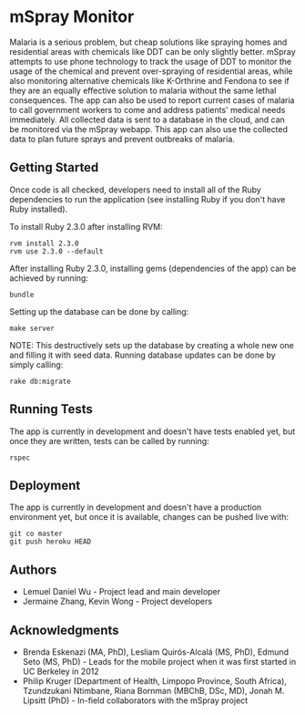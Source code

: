 # mSpray Monitor

Malaria is a serious problem, but cheap solutions like spraying homes and residential areas with chemicals like DDT can be only slightly better. mSpray attempts to use phone technology to track the usage of DDT to monitor the usage of the chemical and prevent over-spraying of residential areas, while also monitoring alternative chemicals like K-Orthrine and Fendona to see if they are an equally effective solution to malaria without the same lethal consequences. The app can also be used to report current cases of malaria to call government workers to come and address patients' medical needs immediately. All collected data is sent to a database in the cloud, and can be monitored via the mSpray webapp. This app can also use the collected data to plan future sprays and prevent outbreaks of malaria.

## Getting Started

Once code is all checked, developers need to install all of the Ruby dependencies to run the application (see installing Ruby if you don't have Ruby installed).

To install Ruby 2.3.0 after installing RVM:
```
rvm install 2.3.0
rvm use 2.3.0 --default
```

After installing Ruby 2.3.0, installing gems (dependencies of the app) can be achieved by running:
```
bundle
```

Setting up the database can be done by calling:
```
make server
```
NOTE: This destructively sets up the database by creating a whole new one and filling it with seed data. Running database updates can be done by simply calling:
```
rake db:migrate
```

## Running Tests

The app is currently in development and doesn't have tests enabled yet, but once they are written, tests can be called by running:
```
rspec
```

## Deployment

The app is currently in development and doesn't have a production environment yet, but once it is available, changes can be pushed live with:
```
git co master
git push heroku HEAD
```

## Authors

* Lemuel Daniel Wu - Project lead and main developer
* Jermaine Zhang, Kevin Wong - Project developers

## Acknowledgments

* Brenda Eskenazi (MA, PhD), Lesliam Quirós-Alcalá (MS, PhD), Edmund Seto (MS, PhD) - Leads for the mobile project when it was first started in UC Berkeley in 2012
* Philip Kruger (Department of Health, Limpopo Province, South Africa), Tzundzukani Ntimbane, Riana Bornman (MBChB, DSc, MD), Jonah M. Lipsitt (PhD) - In-field collaborators with the mSpray project